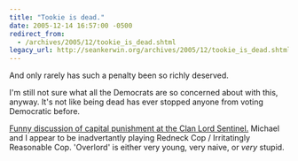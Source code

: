 ```yaml
---
title: "Tookie is dead."
date: 2005-12-14 16:57:00 -0500
redirect_from:
  - /archives/2005/12/tookie_is_dead.shtml
legacy_url: http://seankerwin.org/archives/2005/12/tookie_is_dead.shtml
---
```

And only rarely has such a penalty been so richly deserved.

I'm still not sure what all the Democrats are so concerned about with this, anyway. It's not like being dead has ever stopped anyone from voting Democratic before.

[Funny discussion of capital punishment at the Clan Lord Sentinel.](http://www.vagilemind.com/clanlord/viewtopic.php?t=1964) Michael and I appear to be inadvertantly playing Redneck Cop / Irritatingly Reasonable Cop. 'Overlord' is either very young, very naive, or _very_ stupid.
